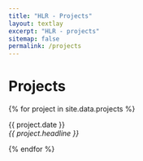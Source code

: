 ```yaml
---
title: "HLR - Projects"
layout: textlay
excerpt: "HLR - projects"
sitemap: false
permalink: /projects
---
```


# Projects

 {% for project in site.data.projects %}
<p>{{ project.date }} <br>
<em>{{ project.headline }}</em></p>
{% endfor %}
